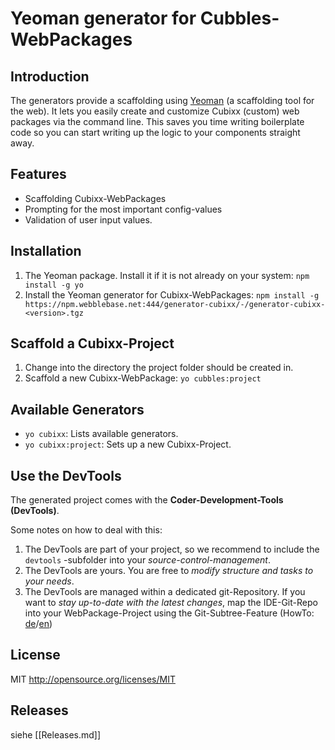 # Yeoman generator for Cubbles-WebPackages


## Introduction
The generators provide a scaffolding using [Yeoman](http://yeoman.io) (a scaffolding tool for the web).
It lets you easily create and customize Cubixx (custom) web packages via the command line. This saves you time writing boilerplate code so you can start writing up the logic to your components straight away.

## Features
* Scaffolding Cubixx-WebPackages
* Prompting for the most important config-values
* Validation of user input values.


## Installation

1. The Yeoman package. Install it if it is not already on your system: `npm install -g yo`
2. Install the Yeoman generator for Cubixx-WebPackages: `npm install -g https://npm.webblebase.net:444/generator-cubixx/-/generator-cubixx-<version>.tgz`


## Scaffold a Cubixx-Project

1. Change into the directory the project folder should be created in.
2. Scaffold a new Cubixx-WebPackage: `yo cubbles:project`

## Available Generators
* `yo cubixx`: Lists available generators.
* `yo cubixx:project`: Sets up a new Cubixx-Project.

## Use the DevTools
The generated project comes with the **Coder-Development-Tools (DevTools)**.

Some notes on how to deal with this:

1. The DevTools are part of your project, so we recommend to include the `devtools` -subfolder into your _source-control-management_.
2. The DevTools are yours. You are free to _modify structure and tasks to your needs_.
3. The DevTools are managed within a dedicated git-Repository. If you want to _stay up-to-date with the latest changes_, map the IDE-Git-Repo into your WebPackage-Project using the Git-Subtree-Feature (HowTo: [de](https://git-scm.com/book/de/v1/Git-Tools-Subtree-Merging)/[en](https://git-scm.com/book/en/v1/Git-Tools-Subtree-Merging))

## License
MIT <http://opensource.org/licenses/MIT>

## Releases
siehe [[Releases.md]]
